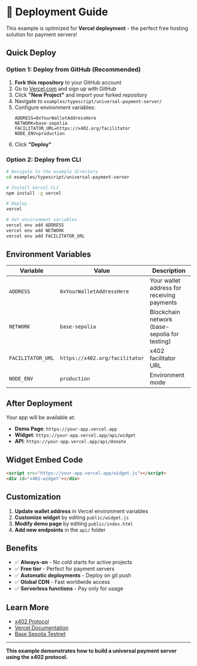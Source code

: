 # 🚀 Deployment Guide

This example is optimized for **Vercel deployment** - the perfect free hosting solution for payment servers!

## Quick Deploy

### Option 1: Deploy from GitHub (Recommended)

1. **Fork this repository** to your GitHub account
2. Go to [Vercel.com](https://vercel.com) and sign up with GitHub
3. Click **"New Project"** and import your forked repository
4. Navigate to `examples/typescript/universal-payment-server/`
5. Configure environment variables:
   ```
   ADDRESS=0xYourWalletAddressHere
   NETWORK=base-sepolia
   FACILITATOR_URL=https://x402.org/facilitator
   NODE_ENV=production
   ```
6. Click **"Deploy"**

### Option 2: Deploy from CLI

```bash
# Navigate to the example directory
cd examples/typescript/universal-payment-server

# Install Vercel CLI
npm install -g vercel

# Deploy
vercel

# Set environment variables
vercel env add ADDRESS
vercel env add NETWORK
vercel env add FACILITATOR_URL
```

## Environment Variables

| Variable | Value | Description |
|----------|-------|-------------|
| `ADDRESS` | `0xYourWalletAddressHere` | Your wallet address for receiving payments |
| `NETWORK` | `base-sepolia` | Blockchain network (base-sepolia for testing) |
| `FACILITATOR_URL` | `https://x402.org/facilitator` | x402 facilitator URL |
| `NODE_ENV` | `production` | Environment mode |

## After Deployment

Your app will be available at:
- **Demo Page**: `https://your-app.vercel.app`
- **Widget**: `https://your-app.vercel.app/api/widget`
- **API**: `https://your-app.vercel.app/api/donate`

## Widget Embed Code

```html
<script src="https://your-app.vercel.app/widget.js"></script>
<div id="x402-widget"></div>
```

## Customization

1. **Update wallet address** in Vercel environment variables
2. **Customize widget** by editing `public/widget.js`
3. **Modify demo page** by editing `public/index.html`
4. **Add new endpoints** in the `api/` folder

## Benefits

- ✅ **Always-on** - No cold starts for active projects
- ✅ **Free tier** - Perfect for payment servers
- ✅ **Automatic deployments** - Deploy on git push
- ✅ **Global CDN** - Fast worldwide access
- ✅ **Serverless functions** - Pay only for usage

## Learn More

- [x402 Protocol](https://x402.org)
- [Vercel Documentation](https://vercel.com/docs)
- [Base Sepolia Testnet](https://docs.base.org/guides/deploy-smart-contracts)

---

**This example demonstrates how to build a universal payment server using the x402 protocol.** 
